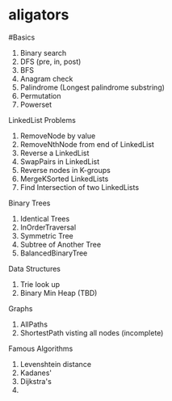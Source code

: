 # aligators

#Basics
1. Binary search
2. DFS (pre, in, post)
3. BFS
4. Anagram check
5. Palindrome (Longest palindrome substring)
6. Permutation
7. Powerset

LinkedList Problems
1. RemoveNode by value
2. RemoveNthNode from end of LinkedList
3. Reverse a LinkedList
4. SwapPairs in LinkedList
5. Reverse nodes in K-groups
6. MergeKSorted LinkedLists
7. Find Intersection of two LinkedLists

Binary Trees
1. Identical Trees
2. InOrderTraversal
3. Symmetric Tree
4. Subtree of Another Tree
5. BalancedBinaryTree


Data Structures
1. Trie look up
2. Binary Min Heap (TBD)

Graphs
1. AllPaths
2. ShortestPath visting all nodes (incomplete)

Famous Algorithms
1. Levenshtein distance
2. Kadanes'
3. Dijkstra's
4.
